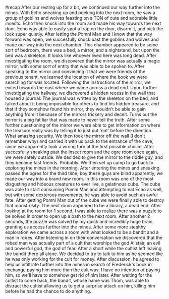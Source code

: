 #recap 
After our resting up for a bit, we continued our way further into the mines. With Echo sneaking up and peeking into the next room, he saw a group of goblins and wolves feasting on a TON of cute and adorable little insects. Echo then snuck into the room and made his way towards the next door. Echo was able to easily spot a trap on the door, disarm it, and pick the lock super quietly. After letting the Pomni Man and I know that the way forward was open, we succesfully snuck past the goblins and wolves and made our way into the next chamber. This chamber appeared to be some sort of bedroom, there was a bed, a mirror, and a nightstand, but upon the bed was a skeleton. It looks like whoever lived here was long dead. After investigating the room, we discovered that the mirror was actually a magic mirror, with some sort of entity that was able to be spoken to. After speaking to the mirror and convincing it that we were friends of the previous tenant, we learned the location of where the book we were searching for was located. Following the instructions of the mirror, we exited towards the east where we came across a dead end. Upon further investigating the hallway, we discovered a hidden recess in the wall that housed a journal. The journal was written by the skeleton on the bed, and talked about it being impossible for others to find his hidden treasure, and that if they somehow found his mirror, they wouldn't be able to gain anything from it because of the mirrors trickery and deceit. Turns out the mirror is a big fat liar that was made to never tell the truth. After some further questioning of the mirror we were able to get information on where the treasure really was by telling it to just put 'not' before the direction. What amazing security. We then took the mirror off the wall (I don't remember why) and carried it with us back to the entrance of the cave, since we apparently took a wrong turn at the first possible choice. After succesfully sneaking past the insect room and the ogre room once again, we were safely outside. We decided to give the mirror to the riddle guy, and they became fast friends. Probably. We then set up camp to go back to exploring the mines in the morning. After entering the mines and sneaking passed the ogres for the third time, boy these guys are blind apparently, we made our way into a brand new room. In this room was one of the most disgusting and hideous creatures to ever live, a gelatinous cube. The cube was able to start consuming Pomni Man and attempting to eat Echo as well, but with some dexterous movements, he was able to avoid such an awful fate. After getting Pomni Man out of the cube we were finally able to destroy that monstrosity. The next room appeared to be a library, a dead end. After looking at the room for 1 second, I was able to realize there was a puzzle to be solved in order to open up a path to the next room. After another 2 seconds, the puzzle was solved by my quick and incredibly huge brain, granting us access further into the mines. After some more stealthy exploration we came across a room with what looked to be a bandit and a man in robes. After listening in on their conversation we discovered that the robed man was actually part of a cult that worships the god Alistair, an evil and powerful god, the god of fear. After a short while the cultist left leaving the bandit there all alone. We decided to try to talk to him as he seemed like he was only working for the cult for money. After discussion, he agreed to help us infiltrate further into the mines in search of Frederick's book in exchange paying him more than the cult was. I have no intention of paying him, so we'll have to somehow get rid of him later. After waiting for the cultist to come back, the bandit, whose name was Thom, was able to distract the cultist allowing us to get a surprise attack on him, killing him before he had the chance to do anything.